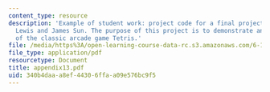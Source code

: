 ```yaml
---
content_type: resource
description: 'Example of student work: project code for a final project by Cameron
  Lewis and James Sun. The purpose of this project is to demonstrate an advanced version
  of the classic arcade game Tetris.'
file: /media/https%3A/open-learning-course-data-rc.s3.amazonaws.com/6-111-introductory-digital-systems-laboratory-spring-2006/340b4daaa8ef44306ffaa09e576bc9f5_appendix13.pdf
file_type: application/pdf
resourcetype: Document
title: appendix13.pdf
uid: 340b4daa-a8ef-4430-6ffa-a09e576bc9f5
---
```


